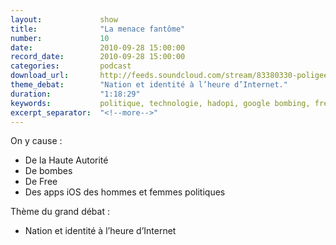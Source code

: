 ```yaml
---
layout:             show
title:              "La menace fantôme"
number:             10
date:               2010-09-28 15:00:00
record_date:        2010-09-28 15:00:00
categories:         podcast
download_url:       http://feeds.soundcloud.com/stream/83380330-poligeek-poligeek10.mp3
theme_debat:        "Nation et identité à l’heure d’Internet."
duration:           "1:18:29"
keywords:           politique, technologie, hadopi, google bombing, free, application, app, iphone, internet, identité nationale
excerpt_separator:  "<!--more-->"
---
```



On y cause :

- De la Haute Autorité
- De bombes
- De Free
- Des apps iOS des hommes et femmes politiques

Thème du grand débat :

- Nation et identité à l’heure d’Internet
